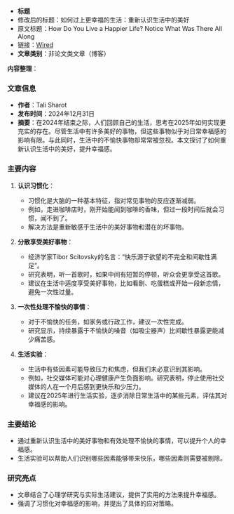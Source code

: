 
- **标题** 
- 修改后的标题：如何过上更幸福的生活：重新认识生活中的美好
- 原文标题：How Do You Live a Happier Life? Notice What Was There All Along
- 链接：[Wired](https://www.wired.com/story/happiness-habituation-experiment-in-living/)
- **文章类别**：非论文类文章（博客）


**内容整理**：

### 文章信息
- **作者**：Tali Sharot
- **发布时间**：2024年12月31日
- **摘要**：在2024年结束之际，人们回顾自己的生活，思考在2025年如何实现更充实的存在。尽管生活中有许多美好的事物，但这些事物似乎对日常幸福感的影响有限。与此同时，生活中的不愉快事物却常常被忽视。本文探讨了如何重新认识生活中的美好，提升幸福感。

### 主要内容
1. **认识习惯化**：
   - 习惯化是大脑的一种基本特征，指对常见事物的反应逐渐减弱。
   - 例如，走进咖啡店时，刚开始能闻到咖啡的香味，但过一段时间后就会习惯，闻不到了。
   - 解决方法是重新敏感于生活中的美好事物和潜在的坏事物。

2. **分散享受美好事物**：
   - 经济学家Tibor Scitovsky的名言：“快乐源于欲望的不完全和间歇性满足”。
   - 研究表明，听一首歌时，如果中间有短暂的停顿，听众会更享受这首歌。
   - 建议在生活中适度享受美好事物，比如看剧、吃蛋糕或开始一段新恋情，避免一次性过量。

3. **一次性处理不愉快的事情**：
   - 对于不愉快的任务，如家务或行政工作，建议一次性完成。
   - 研究显示，持续暴露于不愉快的噪音（如吸尘器声）比间歇性暴露更能减少痛苦感。

4. **生活实验**：
   - 生活中有些因素可能导致压力和焦虑，但我们未必意识到其影响。
   - 例如，社交媒体可能对心理健康产生负面影响。研究表明，停止使用社交媒体的人在一个月后感到更快乐和少压力。
   - 建议在2025年进行生活实验，逐步消除日常生活中的某些元素，评估其对幸福感的影响。

### 主要结论
- 通过重新认识生活中的美好事物和有效处理不愉快的事情，可以提升个人的幸福感。
- 生活实验可以帮助人们识别哪些因素能够带来快乐，哪些因素则需要被剔除。

### 研究亮点
- 文章结合了心理学研究与实际生活建议，提供了实用的方法来提升幸福感。
- 强调了习惯化对幸福感的影响，并提出了具体的应对策略。